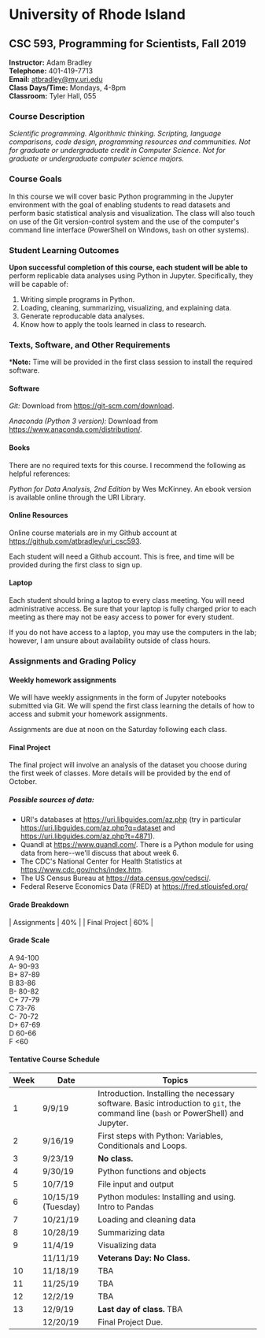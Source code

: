 # University of Rhode Island
## CSC 593, Programming for Scientists, Fall 2019

**Instructor:**  Adam Bradley  
**Telephone:**  401-419-7713  
**Email:** atbradley@my.uri.edu  
**Class Days/Time:** Mondays, 4-8pm  
**Classroom:** Tyler Hall, 055  

### Course Description

*Scientific programming. Algorithmic thinking. Scripting, language comparisons, code design, programming resources and communities. Not for graduate or undergraduate credit in Computer Science. Not for graduate or undergraduate computer science majors.*

### Course Goals

In this course we will cover basic Python programming in the Jupyter environment with the goal of enabling students to read datasets and perform basic statistical analysis and visualization. The class will also touch on use of the Git version-control system and the use of the computer's command line interface (PowerShell on Windows, `bash` on other systems).  

### Student Learning Outcomes

**Upon successful completion of this course, each student will be able to** perform replicable data analyses using Python in Jupyter. Specifically, they will be capable of:

1. Writing simple programs in Python.
1. Loading, cleaning, summarizing, visualizing, and explaining data.
1. Generate reproducable data analyses. 
1. Know how to apply the tools learned in class to research.

### Texts, Software, and Other Requirements

***Note:** Time will be provided in the first class session to install the required software.

#### Software

*Git:* Download from https://git-scm.com/download. 

*Anaconda (Python 3 version):* Download from https://www.anaconda.com/distribution/.

#### Books

There are no required texts for this course. I recommend the following as helpful references:

*Python for Data Analysis, 2nd Edition* by Wes McKinney. An ebook version is available online through the URI Library.

#### Online Resources

Online course materials are in my Github account at https://github.com/atbradley/uri_csc593.

Each student will need a Github account. This is free, and time will be provided during the first class to sign up.

#### Laptop

Each student should bring a laptop to every class meeting. You will need administrative access. Be sure that your laptop is fully charged prior to each meeting as there may not be easy access to power for every student. 

If you do not have access to a laptop, you may use the computers in the lab; however, I am unsure about availability outside of class hours.

### Assignments and Grading Policy

#### Weekly homework assignments

We will have weekly assignments in the form of Jupyter notebooks submitted via Git. We will spend the first class learning the details of how to access and submit your homework assignments.

Assignments are due at noon on the Saturday following each class. 

#### Final Project

The final project will involve an analysis of the dataset you choose during the first week of classes. More details will be provided by the end of October.

##### Possible sources of data:

* URI's databases at https://uri.libguides.com/az.php (try in particular https://uri.libguides.com/az.php?q=dataset and https://uri.libguides.com/az.php?t=4871).  
* Quandl at https://www.quandl.com/. There is a Python module for using data from here--we'll discuss that about week 6.
* The CDC's National Center for Health Statistics at https://www.cdc.gov/nchs/index.htm.
* The US Census Bureau at https://data.census.gov/cedsci/.
* Federal Reserve Economics Data (FRED) at https://fred.stlouisfed.org/


#### Grade Breakdown

| Assignments | 40% |
| Final Project | 60% |

#### Grade Scale

A 94-100  
A- 90-93  
B+ 87-89  
B 83-86  
B- 80-82  
C+ 77-79  
C 73-76  
C- 70-72  
D+ 67-69   
D 60-66   
F <60  


#### Tentative Course Schedule  

|Week |  Date |  Topics                                                    
|-----|-------|------------------------------------------------------------
|1  | 9/9/19   | Introduction. Installing the necessary software. Basic introduction to `git`, the command line (`bash` or PowerShell) and Jupyter.
|2  | 9/16/19  | First steps with Python: Variables, Conditionals and Loops.
|3  | 9/23/19  | **No class.** 
|4  | 9/30/19  | Python functions and objects
|5  | 10/7/19  | File input and output 
|6  | 10/15/19 (Tuesday) | Python modules: Installing and using. Intro to Pandas |Dataframes.
|7  | 10/21/19 | Loading and cleaning data
|8  | 10/28/19 | Summarizing data
|9  | 11/4/19  | Visualizing data
|   | 11/11/19 | **Veterans Day: No Class.**
|10 | 11/18/19 | TBA
|11 | 11/25/19 | TBA
|12 | 12/2/19  | TBA
|13 | 12/9/19  | **Last day of class.** TBA
|   | 12/20/19 | Final Project Due.